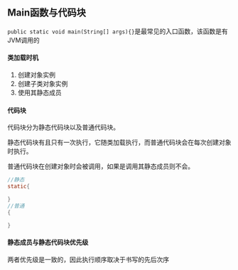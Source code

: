 ## Main函数与代码块
`public static void main(String[] args){}`是最常见的入口函数，该函数是有JVM调用的

#### 类加载时机
1. 创建对象实例
2. 创建子类对象实例
3. 使用其静态成员

#### 代码块
代码块分为静态代码块以及普通代码块。

静态代码块有且只有一次执行，它随类加载执行，而普通代码块会在每次创建对象时执行。

普通代码块在创建对象时会被调用，如果是调用其静态成员则不会。

```java
//静态
static{

}
//普通
{

}
```

#### 静态成员与静态代码块优先级
两者优先级是一致的，因此执行顺序取决于书写的先后次序